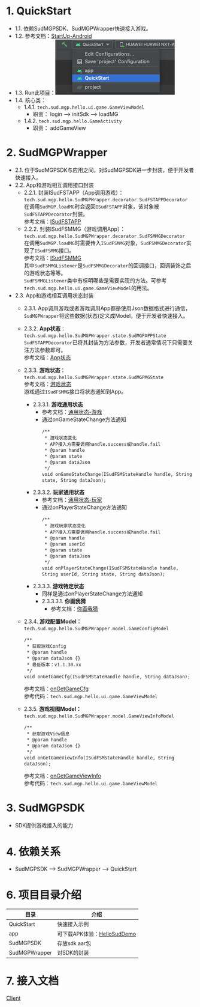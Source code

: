 # 1. QuickStart
- 1.1. 依赖SudMGPSDK、SudMGPWrapper快速接入游戏。
- 1.2. 参考文档：[StartUp-Android](https://docs.sud.tech/zh-CN/app/Client/StartUp-Android.html)
- 1.3. Run此项目：![Run](QuickStartRun.png)
- 1.4. 核心类：
  - 1.4.1. `tech.sud.mgp.hello.ui.game.GameViewModel`
    - 职责： login --> initSdk --> loadMG
  - 1.4.2. `tech.sud.mgp.hello.GameActivity`
    - 职责： addGameView

# 2. SudMGPWrapper
- 2.1. 位于SudMGPSDK与应用之间，对SudMGPSDK进一步封装，便于开发者快速接入。
- 2.2. App和游戏相互调用接口封装
  - 2.2.1. 封装ISudFSTAPP（App调用游戏）：`tech.sud.mgp.hello.SudMGPWrapper.decorator.SudFSTAPPDecorator` <br>
    在调用`SudMGP.loadMG`时会返回`ISudFSTAPP`对象，该对象被`SudFSTAPPDecorator`封装。 <br>
    参考文档：[ISudFSTAPP](https://docs.sud.tech/zh-CN/app/Client/API/ISudFSTAPP.html) <br>
  - 2.2.2. 封装ISudFSMMG（游戏调用App）：`tech.sud.mgp.hello.SudMGPWrapper.decorator.SudFSMMGDecorator` <br>
    在调用`SudMGP.loadMG`时需要传入`ISudFSMMG`对象，`SudFSMMGDecorator`实现了`ISudFSMMG`接口。 <br>
    参考文档：[ISudFSMMG](https://docs.sud.tech/zh-CN/app/Client/API/ISudFSMMG.html) <br>
    其中`SudFSMMGListener`是`SudFSMMGDecorator`的回调接口，回调装饰之后的游戏状态等等。<br>
    `SudFSMMGListener`类中有标明哪些是需要实现的方法。可参考`tech.sud.mgp.hello.ui.game.GameViewModel`的用法。<br>
- 2.3. App和游戏相互调用状态封装
  - 2.3.1. App调用游戏或者游戏调用App都是使用Json数据格式进行通信，`SudMGPWrapper`将这些数据(状态)定义成Model，便于开发者快速接入。<br>
  - 2.3.2. **App状态**：`tech.sud.mgp.hello.SudMGPWrapper.state.SudMGPAPPState` <br>
    `SudFSTAPPDecorator`已将其封装为方法参数，开发者通常情况下只需要关注方法参数即可。<br>
    参考文档：[App状态](https://docs.sud.tech/zh-CN/app/Client/APPFST/) <br>
  - 2.3.3. **游戏状态**：`tech.sud.mgp.hello.SudMGPWrapper.state.SudMGPMGState`<br>
    参考文档：[游戏状态](https://docs.sud.tech/zh-CN/app/Client/MGFSM/) <br>
    游戏通过`ISudFSMMG`接口将状态通知到App。<br>
    - 2.3.3.1. **游戏通用状态**
      - 参考文档：[通用状态-游戏](https://docs.sud.tech/zh-CN/app/Client/MGFSM/CommonStateGame.html)
      - 通过onGameStateChange方法通知
        ```
        /**
         * 游戏状态变化
         * APP接入方需要调用handle.success或handle.fail
         * @param handle
         * @param state
         * @param dataJson
         */
        void onGameStateChange(ISudFSMStateHandle handle, String state, String dataJson);
        ```
    - 2.3.3.2. **玩家通用状态**
        - 参考文档：[通用状态-玩家](https://docs.sud.tech/zh-CN/app/Client/MGFSM/CommonStatePlayer.html)
        - 通过onPlayerStateChange方法通知
          ```
          /**
           * 游戏玩家状态变化
           * APP接入方需要调用handle.success或handle.fail
           * @param handle
           * @param userId
           * @param state
           * @param dataJson
           */
          void onPlayerStateChange(ISudFSMStateHandle handle, String userId, String state, String dataJson);
          ```
    - 2.3.3.3. **游戏特定状态**
      - 同样是通过onPlayerStateChange方法通知
      - 2.3.3.3.1. **你画我猜**
          - 参考文档：[你画我猜](https://docs.sud.tech/zh-CN/app/Client/MGFSM/DrawGuess.html)
        
  - 2.3.4. **游戏配置Model：**`tech.sud.mgp.hello.SudMGPWrapper.model.GameConfigModel`
    ```
    /**
     * 获取游戏Config
     * @param handle
     * @param dataJson {}
     * 最低版本：v1.1.30.xx
     */
    void onGetGameCfg(ISudFSMStateHandle handle, String dataJson);
    ```
    参考文档：[onGetGameCfg](https://docs.sud.tech/zh-CN/app/Client/API/ISudFSMMG/onGetGameCfg.html) <br>
    参考代码：`tech.sud.mgp.hello.ui.game.GameViewModel`

  - 2.3.5. **游戏视图Model：**`tech.sud.mgp.hello.SudMGPWrapper.model.GameViewInfoModel`
    ```
    /**
     * 获取游戏View信息
     * @param handle
     * @param dataJson {}
     */
    void onGetGameViewInfo(ISudFSMStateHandle handle, String dataJson);
    ```

    参考文档：[onGetGameViewInfo](https://docs.sud.tech/zh-CN/app/Client/API/ISudFSMMG/onGetGameViewInfo.html) <br>
    参考代码：`tech.sud.mgp.hello.ui.game.GameViewModel`

# 3. SudMGPSDK
- SDK提供游戏接入的能力

# 4. 依赖关系
- SudMGPSDK --> SudMGPWrapper --> QuickStart

# 6. 项目目录介绍
目录|介绍
---|---
QuickStart      |	快速接入示例
app             |	可下载APK体验：[HelloSudDemo](https://docs.sud.tech/zh-CN/app/Client/Demo/)
SudMGPSDK       |	存放sdk aar包
SudMGPWrapper   |	对SDK的封装

# 7. 接入文档
[Client](https://docs.sud.tech/zh-CN/app/Client/)
